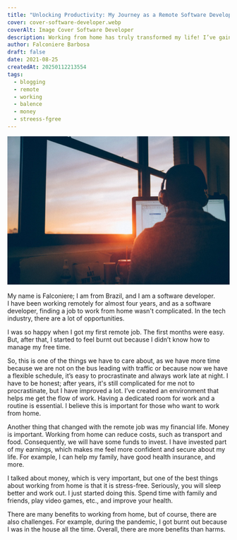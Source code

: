 ```yaml
---
title: "Unlocking Productivity: My Journey as a Remote Software Developer"
cover: cover-software-developer.webp
coverAlt: Image Cover Software Developer
description: Working from home has truly transformed my life! I’ve gained extra time and a bit more money in my pocket, even if it’s not as much as I’d like 😅. It's incredible how this new setup has changed my daily routine!
author: Falconiere Barbosa
draft: false
date: 2021-08-25
createdAt: 20250112213554
tags:
  - blogging
  - remote
  - working
  - balence
  - money
  - streess-fgree
---
```

![cover-software-developer.webp](../../../assets/images/cover-software-developer.webp)

My name is Falconiere; I am from Brazil, and I am a software developer.  
I have been working remotely for almost four years, and as a software developer, finding a job to work from home wasn't complicated. In the tech industry, there are a lot of opportunities.

I was so happy when I got my first remote job. The first months were easy. But, after that, I started to feel burnt out because I didn’t know how to manage my free time.

So, this is one of the things we have to care about, as we have more time because we are not on the bus leading with traffic or because now we have a flexible schedule, it’s easy to procrastinate and always work late at night. I have to be honest; after years, it's still complicated for me not to procrastinate, but I have improved a lot. I’ve created an environment that helps me get the flow of work. Having a dedicated room for work and a routine is essential. I believe this is important for those who want to work from home.

Another thing that changed with the remote job was my financial life. Money is important. Working from home can reduce costs, such as transport and food. Consequently, we will have some funds to invest. I have invested part of my earnings, which makes me feel more confident and secure about my life. For example, I can help my family, have good health insurance, and more.

I talked about money, which is very important, but one of the best things about working from home is that it is stress-free. Seriously, you will sleep better and work out. I just started doing this. Spend time with family and friends, play video games, etc., and improve your health.

There are many benefits to working from home, but of course, there are also challenges. For example, during the pandemic, I got burnt out because I was in the house all the time. Overall, there are more benefits than harms.